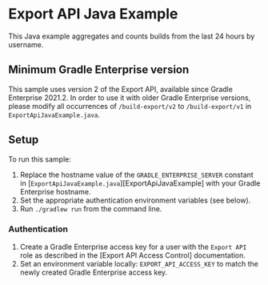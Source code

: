 # Export API Java Example

This Java example aggregates and counts builds from the last 24 hours by username.

## Minimum Gradle Enterprise version

This sample uses version 2 of the Export API, available since Gradle Enterprise 2021.2.
In order to use it with older Gradle Enterprise versions, please modify all occurrences of `/build-export/v2` to `/build-export/v1` in `ExportApiJavaExample.java`.

## Setup

To run this sample:

1. Replace the hostname value of the `GRADLE_ENTERPRISE_SERVER` constant in [`ExportApiJavaExample.java`][ExportApiJavaExample] with your Gradle Enterprise hostname.
3. Set the appropriate authentication environment variables (see below).
2. Run `./gradlew run` from the command line.

### Authentication

1. Create a Gradle Enterprise access key for a user with the `Export API` role as described in the [Export API Access Control] documentation.
2. Set an environment variable locally: `EXPORT_API_ACCESS_KEY` to match the newly created Gradle Enterprise access key.
